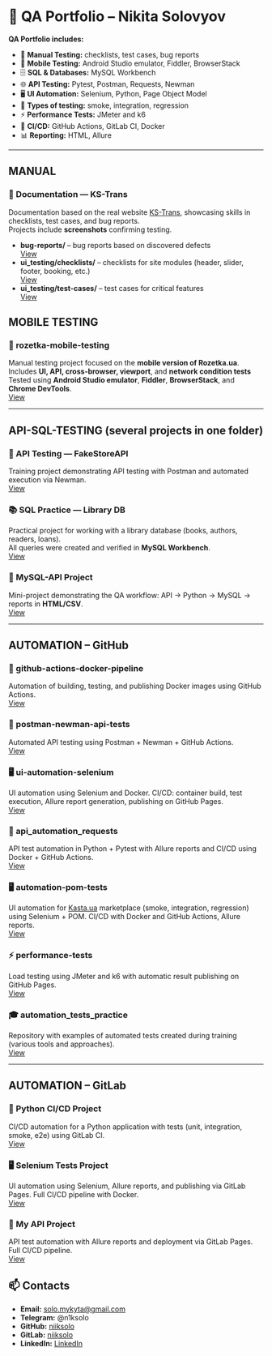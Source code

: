 # 🧪 QA Portfolio – Nikita Solovyov

**QA Portfolio includes:**

- 📝 **Manual Testing:** checklists, test cases, bug reports  
- 📱 **Mobile Testing:** Android Studio emulator, Fiddler, BrowserStack  
- 🗄️ **SQL & Databases:** MySQL Workbench 
- 🌐 **API Testing:** Pytest, Postman, Requests, Newman  
- 🖥️ **UI Automation:** Selenium, Python, Page Object Model
- 🧪 **Types of testing:**  smoke, integration, regression
- ⚡  **Performance Tests:** JMeter and k6  
- 🐳 **CI/CD:** GitHub Actions, GitLab CI, Docker  
- 📊 **Reporting:** HTML, Allure  
---

## MANUAL

### 📝 Documentation — KS-Trans
Documentation based on the real website [KS-Trans](https://ks-trans.org), showcasing skills in checklists, test cases, and bug reports.  
Projects include **screenshots** confirming testing.

- **bug-reports/** – bug reports based on discovered defects  
  [View](https://github.com/niiksolo/Manual-QA-Portfolio/blob/main/bug-reports/README.md)
- **ui_testing/checklists/** – checklists for site modules (header, slider, footer, booking, etc.)  
  [View](https://github.com/niiksolo/Manual-QA-Portfolio/blob/main/ui_testing/checklists/README.md)
- **ui_testing/test-cases/** – test cases for critical features  
  [View](https://github.com/niiksolo/Manual-QA-Portfolio/blob/main/ui_testing/test-cases/README.md)

## MOBILE TESTING

### 📱 rozetka-mobile-testing  
Manual testing project focused on the **mobile version of Rozetka.ua**.  
Includes **UI, API, cross-browser, viewport**, and **network condition tests**   
Tested using **Android Studio emulator**, **Fiddler**, **BrowserStack**, and **Chrome DevTools**.  
[View](https://github.com/niiksolo/rozetka-mobile-testing)

---

## API-SQL-TESTING (several projects in one folder)

### 🧪 API Testing — FakeStoreAPI
Training project demonstrating API testing with Postman and automated execution via Newman.  
[View](https://github.com/niiksolo/Manual-QA-Portfolio/blob/main/api-sql-testing/postman/README.md)

### 📚 SQL Practice — Library DB
Practical project for working with a library database (books, authors, readers, loans).  
All queries were created and verified in **MySQL Workbench**.  
[View](https://github.com/niiksolo/Manual-QA-Portfolio/blob/main/api-sql-testing/SQL-library/README.md)

### 🐍 MySQL-API Project
Mini-project demonstrating the QA workflow: API → Python → MySQL → reports in **HTML/CSV**.  
[View](https://github.com/niiksolo/Manual-QA-Portfolio/blob/main/api-sql-testing/Mysql-api/README.md)

---

## AUTOMATION – GitHub

### 🐳 github-actions-docker-pipeline
Automation of building, testing, and publishing Docker images using GitHub Actions.  
[View](https://github.com/niiksolo/github-actions-docker-pipeline)

### 📝 postman-newman-api-tests
Automated API testing using Postman + Newman + GitHub Actions.  
[View](https://github.com/niiksolo/postman-newman-api-tests)

### 🖥 ui-automation-selenium
UI automation using Selenium and Docker. CI/CD: container build, test execution, Allure report generation, publishing on GitHub Pages.  
[View](https://github.com/niiksolo/ui-automation-selenium)

### 🐍 api_automation_requests
API test automation in Python + Pytest with Allure reports and CI/CD using Docker + GitHub Actions.  
[View](https://github.com/niiksolo/api_automation_requests)

### 🖥 automation-pom-tests
UI automation for [Kasta.ua](https://kasta.ua) marketplace (smoke, integration, regression) using Selenium + POM. CI/CD with Docker and GitHub Actions, Allure reports.  
[View](https://github.com/niiksolo/automation-pom-tests)

### ⚡ performance-tests
Load testing using JMeter and k6 with automatic result publishing on GitHub Pages.  
[View](https://github.com/niiksolo/performance-tests)

### 🎓 automation_tests_practice
Repository with examples of automated tests created during training (various tools and approaches).  
[View](https://github.com/niiksolo/automation_tests_practice)

---

## AUTOMATION – GitLab

### 🐍 Python CI/CD Project
CI/CD automation for a Python application with tests (unit, integration, smoke, e2e) using GitLab CI.  
[View](https://gitlab.com/niiksolo/my-project)

### 🖥 Selenium Tests Project
UI automation using Selenium, Allure reports, and publishing via GitLab Pages. Full CI/CD pipeline with Docker.  
[View](https://gitlab.com/niiksolo/ci-cd)

### 🐍 My API Project
API test automation with Allure reports and deployment via GitLab Pages. Full CI/CD pipeline.  
[View](https://gitlab.com/niiksolo/api-ci)


## 📫 Contacts
- **Email:** solo.mykyta@gmail.com  
- **Telegram:** @n1ksolo  
- **GitHub:** [niiksolo](https://github.com/niiksolo)  
- **GitLab:** [niiksolo](https://gitlab.com/niiksolo)  
- **LinkedIn:** [LinkedIn](https://www.linkedin.com/in/nikita-solovyov-1aa2a5377)